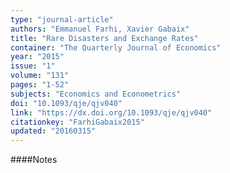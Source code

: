 ```yaml
---
type: "journal-article"
authors: "Emmanuel Farhi, Xavier Gabaix"
title: "Rare Disasters and Exchange Rates"
container: "The Quarterly Journal of Economics"
year: "2015"
issue: "1"
volume: "131"
pages: "1-52"
subjects: "Economics and Econometrics"
doi: "10.1093/qje/qjv040"
link: "https://dx.doi.org/10.1093/qje/qjv040"
citationkey: "FarhiGabaix2015"
updated: "20160315"
---
```


####Notes
